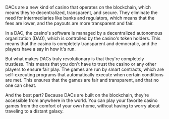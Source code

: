 DACs are a new kind of casino that operates on the blockchain, which means they're decentralized, transparent, and secure. They eliminate the need for intermediaries like banks and regulators, which means that the fees are lower, and the payouts are more transparent and fair.

In a DAC, the casino's software is managed by a decentralized autonomous organization (DAO), which is controlled by the casino's token holders. This means that the casino is completely transparent and democratic, and the players have a say in how it's run.

But what makes DACs truly revolutionary is that they're completely trustless. This means that you don't have to trust the casino or any other players to ensure fair play. The games are run by smart contracts, which are self-executing programs that automatically execute when certain conditions are met. This ensures that the games are fair and transparent, and that no one can cheat.

And the best part? Because DACs are built on the blockchain, they're accessible from anywhere in the world. You can play your favorite casino games from the comfort of your own home, without having to worry about traveling to a distant galaxy.
